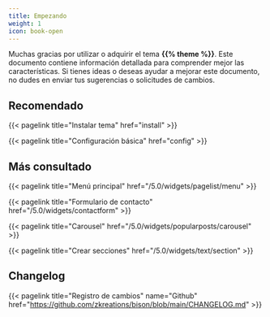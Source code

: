 ```yaml
---
title: Empezando
weight: 1
icon: book-open
---
```


Muchas gracias por utilizar o adquirir el tema **{{% theme %}}**. Este documento contiene información detallada para comprender mejor las características. Si tienes ideas o deseas ayudar a mejorar este documento, no dudes en enviar tus sugerencias o solicitudes de cambios.


## Recomendado

{{< pagelink title="Instalar tema" href="install" >}}

{{< pagelink title="Configuración básica" href="config" >}}


## Más consultado

{{< pagelink title="Menú principal" href="/5.0/widgets/pagelist/menu" >}}

{{< pagelink title="Formulario de contacto" href="/5.0/widgets/contactform" >}}

{{< pagelink title="Carousel" href="/5.0/widgets/popularposts/carousel" >}}

{{< pagelink title="Crear secciones" href="/5.0/widgets/text/section" >}}


## Changelog


{{< pagelink title="Registro de cambios" name="Github" href="https://github.com/zkreations/bison/blob/main/CHANGELOG.md" >}}

